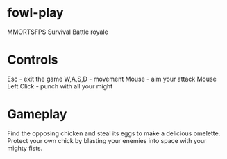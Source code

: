 # fowl-play
MMORTSFPS Survival Battle royale

# Controls

Esc - exit the game
W,A,S,D - movement
Mouse - aim your attack
Mouse Left Click - punch with all your might

# Gameplay

Find the opposing chicken and steal its eggs to make a delicious omelette. Protect your own chick by blasting your enemies into space with your mighty fists.
